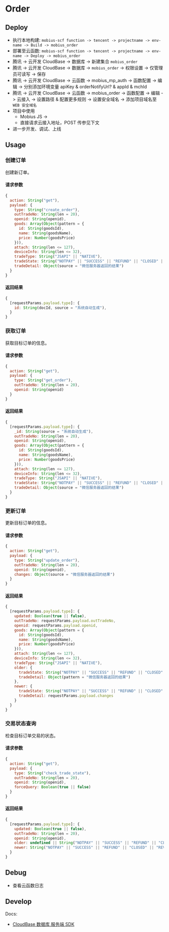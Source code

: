 # Order

## Deploy

- 执行本地构建: `mobius-scf function -> tencent -> projectname -> env-name -> Build -> mobius_order`
- 部署至云函数: `mobius-scf function -> tencent -> projectname -> env-name -> Deploy -> mobius_order`
- 腾讯 -> 云开发 CloudBase -> 数据库 -> 新建集合 `mobius_order`
- 腾讯 -> 云开发 CloudBase -> 数据库 -> `mobius_order` -> 权限设置 -> 仅管理员可读写 -> 保存
- 腾讯 -> 云开发 CloudBase -> 云函数 -> mobius_mp_auth -> 函数配置 -> 编辑 -> 分别添加环境变量 apiKey & orderNotifyUrl? & appId & mchId
- 腾讯 -> 云开发 CloudBase -> 云函数 -> mobius_order -> 函数配置 -> 编辑 -> 云接入 -> 设置路径 & 配置更多规则 -> 设置安全域名 -> 添加项目域名至 `WEB 安全域名`
- 项目中使用
  - Mobius JS ->
  - 直接请求云接入地址，POST 传参见下文
- 进一步开发、调试、上线

## Usage

### 创建订单

创建新订单。

#### 请求参数

```javascript
{
  action: String("get"),
  payload: {
    type: String("create_order"),
    outTradeNo: String(len = 20),
    openid: String(openid),
    goods: Array(Object(pattern = {
      id: String(goodsId),
      name: String(goodsName),
      price: Number(goodsPrice)
    })),
    attach: String(len <= 127),
    deviceInfo: String(len <= 32),
    tradeType: String("JSAPI" || "NATIVE"),
    tradeState: String("NOTPAY" || "SUCCESS" || "REFUND" || "CLOSED" || "REVOKED" || "USERPAYING" || "PAYERROR"),
    tradeDetail: Object(source = "微信服务器返回的结果")
  }
}
```

#### 返回结果

```javascript
{
  [requestParams.payload.type]: {
    id: String(docId, source = "系统自动生成"),
  }
}
```

### 获取订单

获取目标订单的信息。

#### 请求参数

```javascript
{
  action: String("get"),
  payload: {
    type: String("get_order"),
    outTradeNo: String(len = 20),
    openid: String(openid)
  }
}
```

#### 返回结果

```javascript
{
  [requestParams.payload.type]: {
    _id: String(source = "系统自动生成"),
    outTradeNo: String(len = 20),
    openid: String(openid),
    goods: Array(Object(pattern = {
      id: String(goodsId),
      name: String(goodsName),
      price: Number(goodsPrice)
    })),
    attach: String(len <= 127),
    deviceInfo: String(len <= 32),
    tradeType: String("JSAPI" || "NATIVE"),
    tradeState: String("NOTPAY" || "SUCCESS" || "REFUND" || "CLOSED" || "REVOKED" || "USERPAYING" || "PAYERROR"),
    tradeDetail: Object(source = "微信服务器返回的结果")
  }
}
```

### 更新订单

更新目标订单的信息。

#### 请求参数

```javascript
{
  action: String("get"),
  payload: {
    type: String("update_order"),
    outTradeNo: String(len = 20),
    openid: String(openid),
    changes: Object(source = "微信服务器返回的结果")
  }
}
```

#### 返回结果

```javascript
{
  [requestParams.payload.type]: {
    updated: Boolean(true || false),
    outTradeNo: requestParams.payload.outTradeNo,
    openid: requestParams.payload.openid,
    goods: Array(Object(pattern = {
      id: String(goodsId),
      name: String(goodsName),
      price: Number(goodsPrice)
    })),
    attach: String(len <= 127),
    deviceInfo: String(len <= 32),
    tradeType: String("JSAPI" || "NATIVE"),
    older: {
      tradeState: String("NOTPAY" || "SUCCESS" || "REFUND" || "CLOSED" || "REVOKED" || "USERPAYING" || "PAYERROR"),
      tradeDetail: Object(pattern = "微信服务器返回的结果")
    },
    newer: {
      tradeState: String("NOTPAY" || "SUCCESS" || "REFUND" || "CLOSED" || "REVOKED" || "USERPAYING" || "PAYERROR"),
      tradeDetail: requestParams.payload.changes
    }
  }
}
```

### 交易状态查询

检查目标订单交易的状态。

#### 请求参数

```javascript
{
  action: String("get"),
  payload: {
    type: String("check_trade_state"),
    outTradeNo: String(len = 20),
    openid: String(openid),
    forceQuery: Boolean(true || false)
  }
}
```

#### 返回结果

```javascript
{
  [requestParams.payload.type]: {
    updated: Boolean(true || false),
    outTradeNo: String(len = 20),
    openid: String(openid),
    older: undefined || String("NOTPAY" || "SUCCESS" || "REFUND" || "CLOSED" || "REVOKED" || "USERPAYING" || "PAYERROR"),
    newer: String("NOTPAY" || "SUCCESS" || "REFUND" || "CLOSED" || "REVOKED" || "USERPAYING" || "PAYERROR"),
  }
}
```

## Debug

- 查看云函数日志

## Develop

Docs:

- [CloudBase 数据库 服务端 SDK](https://cloud.tencent.com/document/product/876/18441)
